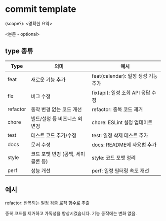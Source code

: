 # commit template

<type>(scope?): <명확한 요약>

<본문 - optional>

<Footer - optional>

## type 종류

| Type     | 의미                               | 예시                                |
| -------- | ---------------------------------- | ----------------------------------- |
| feat     | 새로운 기능 추가                   | feat(calendar): 일정 생성 기능 추가 |
| fix      | 버그 수정                          | fix(api): 일정 조회 API 응답 수정   |
| refactor | 동작 변경 없는 코드 개선           | refactor: 중복 코드 제거            |
| chore    | 빌드/설정 등 비즈니스 외 변경      | chore: ESLint 설정 업데이트         |
| test     | 테스트 코드 추가/수정              | test: 일정 삭제 테스트 추가         |
| docs     | 문서 수정                          | docs: README에 사용법 추가          |
| style    | 코드 포맷 변경 (공백, 세미콜론 등) | style: 코드 포맷 정리               |
| perf     | 성능 개선                          | perf: 일정 필터링 속도 개선         |

## 예시

refactor: 반복되는 일정 검증 로직 함수로 추출

중복 코드를 제거하고 가독성을 향상시켰습니다.
기능 동작에는 변화 없음.

